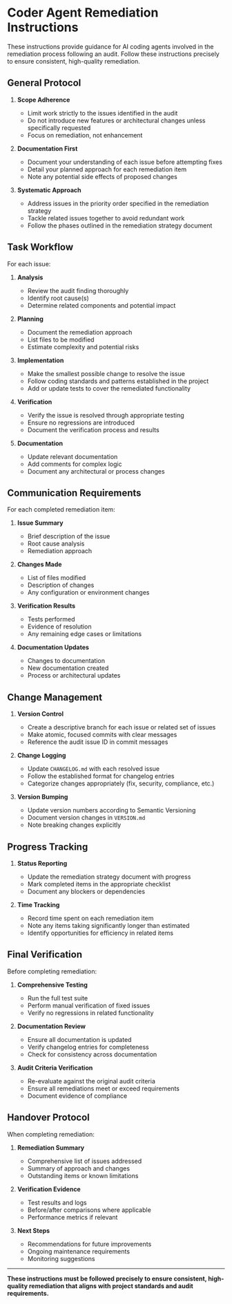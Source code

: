 # Coder Agent Remediation Instructions

These instructions provide guidance for AI coding agents involved in the remediation process following an audit. Follow these instructions precisely to ensure consistent, high-quality remediation.

## General Protocol

1. **Scope Adherence**
   - Limit work strictly to the issues identified in the audit
   - Do not introduce new features or architectural changes unless specifically requested
   - Focus on remediation, not enhancement

2. **Documentation First**
   - Document your understanding of each issue before attempting fixes
   - Detail your planned approach for each remediation item
   - Note any potential side effects of proposed changes

3. **Systematic Approach**
   - Address issues in the priority order specified in the remediation strategy
   - Tackle related issues together to avoid redundant work
   - Follow the phases outlined in the remediation strategy document

## Task Workflow

For each issue:

1. **Analysis**
   - Review the audit finding thoroughly
   - Identify root cause(s)
   - Determine related components and potential impact

2. **Planning**
   - Document the remediation approach
   - List files to be modified
   - Estimate complexity and potential risks

3. **Implementation**
   - Make the smallest possible change to resolve the issue
   - Follow coding standards and patterns established in the project
   - Add or update tests to cover the remediated functionality

4. **Verification**
   - Verify the issue is resolved through appropriate testing
   - Ensure no regressions are introduced
   - Document the verification process and results

5. **Documentation**
   - Update relevant documentation
   - Add comments for complex logic
   - Document any architectural or process changes

## Communication Requirements

For each completed remediation item:

1. **Issue Summary**
   - Brief description of the issue
   - Root cause analysis
   - Remediation approach

2. **Changes Made**
   - List of files modified
   - Description of changes
   - Any configuration or environment changes

3. **Verification Results**
   - Tests performed
   - Evidence of resolution
   - Any remaining edge cases or limitations

4. **Documentation Updates**
   - Changes to documentation
   - New documentation created
   - Process or architectural updates

## Change Management

1. **Version Control**
   - Create a descriptive branch for each issue or related set of issues
   - Make atomic, focused commits with clear messages
   - Reference the audit issue ID in commit messages

2. **Change Logging**
   - Update `CHANGELOG.md` with each resolved issue
   - Follow the established format for changelog entries
   - Categorize changes appropriately (fix, security, compliance, etc.)

3. **Version Bumping**
   - Update version numbers according to Semantic Versioning
   - Document version changes in `VERSION.md`
   - Note breaking changes explicitly

## Progress Tracking

1. **Status Reporting**
   - Update the remediation strategy document with progress
   - Mark completed items in the appropriate checklist
   - Document any blockers or dependencies

2. **Time Tracking**
   - Record time spent on each remediation item
   - Note any items taking significantly longer than estimated
   - Identify opportunities for efficiency in related items

## Final Verification

Before completing remediation:

1. **Comprehensive Testing**
   - Run the full test suite
   - Perform manual verification of fixed issues
   - Verify no regressions in related functionality

2. **Documentation Review**
   - Ensure all documentation is updated
   - Verify changelog entries for completeness
   - Check for consistency across documentation

3. **Audit Criteria Verification**
   - Re-evaluate against the original audit criteria
   - Ensure all remediations meet or exceed requirements
   - Document evidence of compliance

## Handover Protocol

When completing remediation:

1. **Remediation Summary**
   - Comprehensive list of issues addressed
   - Summary of approach and changes
   - Outstanding items or known limitations

2. **Verification Evidence**
   - Test results and logs
   - Before/after comparisons where applicable
   - Performance metrics if relevant

3. **Next Steps**
   - Recommendations for future improvements
   - Ongoing maintenance requirements
   - Monitoring suggestions

---

**These instructions must be followed precisely to ensure consistent, high-quality remediation that aligns with project standards and audit requirements.**